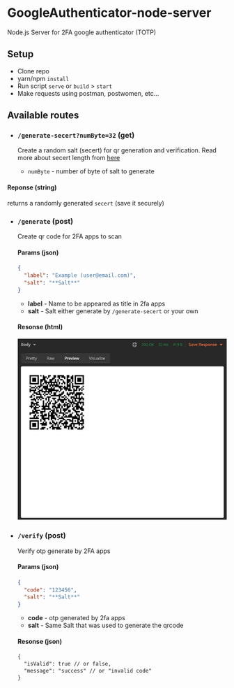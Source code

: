 # GoogleAuthenticator-node-server

Node.js Server for 2FA google authenticator (TOTP)

## Setup

- Clone repo
- yarn/npm `install`
- Run script `serve` or `build` &gt; `start`
- Make requests using postman, postwomen, etc...

## Available routes

- ### `/generate-secert?numByte=32` (get)

  Create a random salt (secert) for qr generation and verification. Read more about secert length from [here][1]

  - `numByte` - number of byte of salt to generate

#### Reponse (string)

returns a randomly generated `secert` (save it securely)

- ### `/generate` (post)

  Create qr code for 2FA apps to scan

  #### Params (json)

  ```json
  {
    "label": "Example (user@email.com)",
    "salt": "**Salt**"
  }
  ```

  - **label** - Name to be appeared as title in 2fa apps
  - **salt** - Salt either generate by `/generate-secert` or your own

  #### Resonse (html)

  ![Generate qr response](./ss/generate-response.jpg)

- ### `/verify` (post)

  Verify otp generate by 2FA apps

  #### Params (json)

  ```json
  {
    "code": "123456",
    "salt": "**Salt**"
  }
  ```

  - **code** - otp generated by 2fa apps
  - **salt** - Same Salt that was used to generate the qrcode

  #### Resonse (json)

  ```jsonc
  {
    "isValid": true // or false,
    "message": "success" // or "invalid code"
  }
  ```

[1]: https://en.wikipedia.org/wiki/Google_Authenticator

